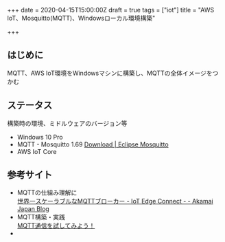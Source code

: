 +++
date = 2020-04-15T15:00:00Z
draft = true
tags = ["iot"]
title = "AWS IoT、Mosquitto(MQTT)、Windowsローカル環境構築"

+++
## はじめに

MQTT、AWS IoT環境をWindowsマシンに構築し、MQTTの全体イメージをつかむ

## ステータス

構築時の環境、ミドルウェアのバージョン等

* Windows 10 Pro
* MQTT - Mosquitto 1.69 [Download | Eclipse Mosquitto](https://mosquitto.org/download/)
* AWS IoT Core

## 参考サイト

* MQTTの仕組み理解に  
  [世界一スケーラブルなMQTTブローカー - IoT Edge Connect - - Akamai Japan Blog](https://blogs.akamai.com/jp/2019/06/iot---iot-egge-connect--.html)
* MQTT構築・実践  
  [MQTT通信を試してみよう！]([http://take6shin.blogspot.com/2019/01/mqtt.html)
*